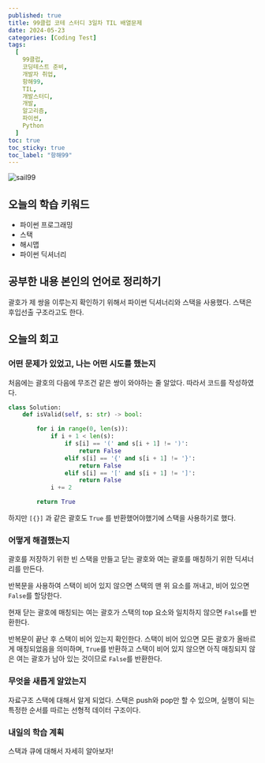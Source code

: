 ```yaml
---
published: true
title: 99클럽 코테 스터디 3일차 TIL 배열문제
date: 2024-05-23
categories: [Coding Test]
tags:
  [
    99클럽,
    코딩테스트 준비,
    개발자 취업,
    항해99,
    TIL,
    개발스터디,
    개발,
    알고리즘,
    파이썬,
    Python
  ]
toc: true
toc_sticky: true
toc_label: "항해99"
---
```


<img alt='sail99' src="https://oopy.lazyrockets.com/api/v2/notion/image?src=https%3A%2F%2Fprod-files-secure.s3.us-west-2.amazonaws.com%2F83c75a39-3aba-4ba4-a792-7aefe4b07895%2F3f44946f-2f98-4ae8-a63c-a30b344ed52a%2Fnotion-cover.png&blockId=94c08c80-54b9-43f0-a2ba-6f154ee0d3e8&width=3600" >

## 오늘의 학습 키워드

- 파이썬 프로그래밍
- 스택
- 해시맵
- 파이썬 딕셔너리

## 공부한 내용 본인의 언어로 정리하기

괄호가 제 쌍을 이루는지 확인하기 위해서 파이썬 딕셔너리와 스택을 사용했다. 스택은 후입선출 구조라고도 한다.

## 오늘의 회고

### 어떤 문제가 있었고, 나는 어떤 시도를 했는지

처음에는 괄호의 다음에 무조건 같은 쌍이 와야하는 줄 알았다. 따라서 코드를 작성하였다.

```python
class Solution:
    def isValid(self, s: str) -> bool:

        for i in range(0, len(s)):
            if i + 1 < len(s):
                if s[i] == '(' and s[i + 1] != ')':
                    return False
                elif s[i] == '{' and s[i + 1] != '}':
                    return False
                elif s[i] == '[' and s[i + 1] != ']':
                    return False
            i += 2

        return True
```

하지만 `[{}]` 과 같은 괄호도 `True` 를 반환했어야했기에 스택을 사용하기로 했다.

### 어떻게 해결했는지

괄호를 저장하기 위한 빈 스택을 만들고 닫는 괄호와 여는 괄호를 매칭하기 위한 딕셔너리를 만든다.

반복문을 사용하여 스택이 비어 있지 않으면 스택의 맨 위 요소를 꺼내고, 비어 있으면 `False`를 할당한다.

현재 닫는 괄호에 매칭되는 여는 괄호가 스택의 top 요소와 일치하지 않으면 `False`를 반환한다.

반복문이 끝난 후 스택이 비어 있는지 확인한다. 스택이 비어 있으면 모든 괄호가 올바르게 매칭되었음을 의미하며, `True`를 반환하고 스택이 비어 있지 않으면 아직 매칭되지 않은 여는 괄호가 남아 있는 것이므로 `False`를 반환한다.

### 무엇을 새롭게 알았는지

자료구조 스택에 대해서 알게 되었다.
스택은 push와 pop만 할 수 있으며, 실행이 되는 특정한 순서를 따르는 선형적 데이터 구조이다.

### 내일의 학습 계획

스택과 큐에 대해서 자세히 알아보자!
